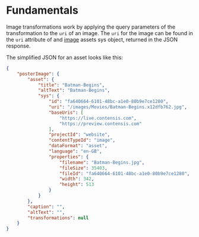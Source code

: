# Fundamentals

Image transformations work by applying the query parameters of the transformation  to the `uri` of an image. The `uri` for the image can be found in the `uri` attribute of and [image](https://developer.zengenti.com/contensis/api/delivery/http/model/asset.html) assets sys object, returned in the JSON response.

The simplified JSON for an asset looks like this:

```json
{
    "posterImage": {
        "asset": {
            "title": "Batman-Begins",
            "altText": "Batman-Begins",
            "sys": {
                "id": "fa640664-6101-48bc-a1e0-80b9e7ce1280",
                "uri": "/images/Movies/Batman-Begins.x12dfb762.jpg",
                "baseUris": [
                    "https://live.contensis.com",
                    "https://preview.contensis.com"
                ],
                "projectId": "website",
                "contentTypeId": "image",
                "dataFormat": "asset",
                "language": "en-GB",
                "properties": {
                    "filename": "Batman-Begins.jpg",
                    "fileSize": 35403,
                    "fileId": "fa640664-6101-48bc-a1e0-80b9e7ce1280",
                    "width": 342,
                    "height": 513
                }
            }
        },
        "caption": "",
        "altText": "",
        "transformations": null
    }
}
```

